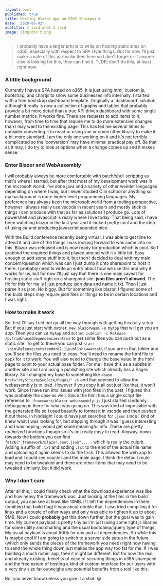 ```yaml
---
layout: post
published: true
title: Hosting Blazor App on O365 Sharepoint
date: '2020-06-02'
subtitle: I said what I said
image: /img/don't.png
---
```

> I probably have a larger article to write on hosting static sites on o365, especially with respect to SPA style things. But for now I'll just make a note of this particular item here so I don't forget or if anyone else is looking for this, they can find it. TLDR; don't do this, at least right now.

### A little background

Currently I have a SPA hosted on o365. It is just using html, custom js, bootstrap, and chartjs to show some businesses info internally. I started with a free bootstrap dashboard template. Originally a 'dashboard' solution, although it really is now a collection of graphs and tables that probably provide a bit more detail than a true KPI driven dashboard with some single number metrics. It works fine. There are requests to add items to it, however, from time to time that require me to do more extensive changes than I may want to the existing page. This has led me several times to consider converting it to react or using vue or some other library to make it a bit more standard. I am the only one working on it and it's not terribly complicated so the 'conversion' may have minimal practical pay off. Be that as it may, I do try to look at options when a change comes up and it makes sense.

### Enter Blazor and WebAssembly

I will probably always be more comfortable with batch/shell scripting as that's where I started, but after that most of my development work was in the microsoft world. I've done java and a variety of other weirder languages depending on where I was, but I never studied C in school or anything so my background is more higher level programming languages. My preference has always been the microsoft world from a tooling perspective, however I always really use vscode in recent years and mostly stick to things I can produce with that as far as solutions I produce go. Lots of powershell and javascript is really where I live today. That being said, i have been watching blazor in the last year and it looked pretty cool and the idea of using c# and producing javascript sounded nice. 

With the Build conference recently being virtual, I was able to get time to attend it and one of the things I was looking forward to was some info on this. Blazor was released and is now ready for production which is cool. So I grabbed the required things and played around with it a little bit. Easy enough to add some stuff into it, but then I decided to deal with my main concern/question which was can I just dump it onto sharepoint to host it there. I probably need to write an entry about how we use this and why it works for us, but for now I'll just say that there is one main caveat for hosting static stuff right on a sharepoint site: **json files aren't allowed**. The fix for this for me is I just produce json data and name it txt. Then I just parse it as json. No biggy. But for something like blazor, I figured some of the build steps may require json files or things to be in certain locations and I was right.

### How to make it work

So, first I'll say I did not go all the way through with getting this fully setup. But if you just start with `dotnet new blazorwasm -o MyApp` that will get you an app. Then you can `cd MyApp` and  `dotnet publish -c Release /p:TrimUnusedDependencies=true` to get some files you can push out as a static site. To get to these you can just `start .\bin\Release\netstandard2.1\publish\wwwroot\` if you are in that folder and you'll see the files you need to copy. You'll need to rename the html file to aspx for it to work. You will also need to change the base value in the html page to point to your actual base folder. For me I have this as a subsite in another site and I am using a publishing site which already has a Pages library. So I changed my base to something like `<base href="/mySite/mySubSite/Pages/" />` and that seemed to allow the webassembly js to load. However if you copy it all out just like that, it won't work. Since I have run into issues with json files in the past, I figured this was probably the case as well. Since the html has a single script file reference to `_framework/blazor.webassembly.js` I just started randomly debugging in there for what was going on. This was kind of impossible with the generated file so I used beautify to format it in vscode and then pushed it out there. In hindsight I could have just searched for `.json` since I kind of knew what I was looking for, but stepping through it was I guess interesting and I was hoping I would get some meaningful info. These are pretty _optimized_ functions though so it's not really easy to read. Anyway, down towards the bottom you can find `fetch("_framework/blazor.boot.json".....` which is really the culprit. Adding a suffix of `.txt` and adding `.txt` to the end of the actual file name and uploading it again seems to do the trick. This allowed the web app to load and I could see counter and the main page. I think the default route may need to be tweaked and there are other items that may need to be tweaked similarly, but it did work.

### Why I don't care

After all this, I could finally check what the download experience was like and how heavy the framework was. Just looking at the files in the build output, you can see at least like 10MB. If I left the dependencies in there (omitting that build flag) it was about double that. I also tried compiling it for linux and a couple of other ways and only was able to tighten it up to about 9MB. Now I could **probably** get this down further, but the goal was to gain time. My current payload is pretty tiny as I'm just using some light js libaries for some utility and charting and the usual bootcamp/jquery type of things. My usual payload is about 500k for any and all dependencies. So while this is maybe cool if I am going to switch to a server side setup in the future (which only sends the pieces of the framework you need) right now having to send the whole thing down just makes the app way too fat for me. If I was building a much richer app, then it might be different. But for now the real, and already existing, benefits of ease of securing things in o365 sharepoint and the free nature of hosting a kind of custom interface for our users with a very tiny size far outweighs any potential benefits from a tool like this.

But you never know unless you give it a shot. 😀
